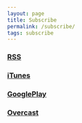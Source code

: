 ```yaml
---
layout: page
title: Subscribe
permalink: /subscribe/
tags: subscribe
---
```


### [RSS](http://jstoelm.libsyn.com/rss)
### [iTunes](https://itunes.apple.com/us/podcast/javascript-to-elm/id1272026213?mt=2)
### [GooglePlay](http://jstoelm.libsyn.com/gpm)
### [Overcast](https://overcast.fm/itunes1272026213/javascript-to-elm)

